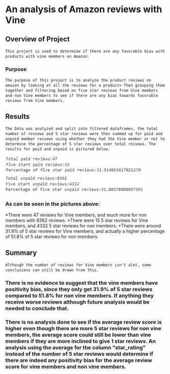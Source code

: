 # An analysis of Amazon reviews with Vine

## Overview of Project
    This project is used to determine if there are any favorable bias with products with vine members on Amazon.
### Purpose
    The purpose of this project is to analyze the product reviews on amazon by looking at all the reviews for a product> Then grouping them together and filtering based on five star reviews from Vine members and non Vine members to see if there are any bias towards favorable reviews from Vine members.

## Results
    The Data was analyzed and split into filtered dataframes, the total number of reviews and 5 star reviews were then summed up for paid and unpaid member reivews using whether they had the Vine member or not to determine the percentage of 5 star reviews over total reivews. The results for paid and unpaid is pictured below.
    
![](/images/paid.png)
![](/images/unpaid.png)

### As can be seen in the pictures above:
*There were 47 reviews for Vine members, and much more for non members with 8362 reviews.
*There were 15 5 star reviews for Vine members, and 4332 5 star reviews for non members.
*There were around 31.9% of 5 star reviews for Vine members, and actually a higher percentage of 51.8% of 5 star reviews for non members.

## Summary
    Although the number of reviews for Vine members isn't alot, some conclusions can still be drawn from this.
### There is no evidence to suggest that the vine members have positivity bias, since they only get 31.9% of 5 star reviews compared to 51.8% for non vine members. If anything they receive worse reviews although future analysis would be needed to conclude that.
### There is no analysis done to see if the average review score is higher even though there are more 5 star reviews for non vine members, the average score could still be lower than vine members if they are more inclined to give 1 star reviews. An analysis using the average for the column "star_rating" instead of the number of 5 star reviews would determine if there are indeed any positivity bias for the average review score for vine members and non vine members.
